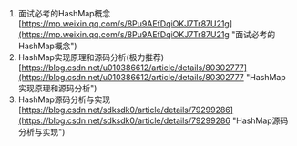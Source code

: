 1.  面试必考的HashMap概念<br>[https://mp.weixin.qq.com/s/8Pu9AEfDqiOKJ7Tr87U21g](https://mp.weixin.qq.com/s/8Pu9AEfDqiOKJ7Tr87U21g "面试必考的HashMap概念")
2. HashMap实现原理和源码分析(极力推荐)<br>[https://blog.csdn.net/u010386612/article/details/80302777](https://blog.csdn.net/u010386612/article/details/80302777 "HashMap实现原理和源码分析")
3. HashMap源码分析与实现<br>[https://blog.csdn.net/sdksdk0/article/details/79299286](https://blog.csdn.net/sdksdk0/article/details/79299286 "HashMap源码分析与实现")